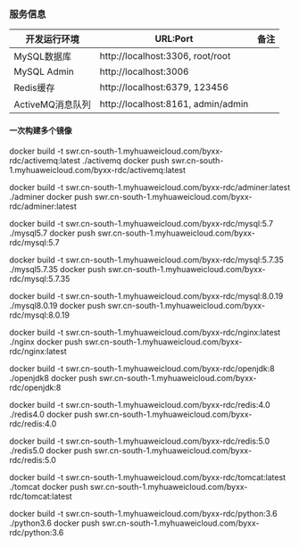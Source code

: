 ### 服务信息

| 开发运行环境     | URL:Port                                |  备注              |
| ------------     | --------------------------------------  | ----------------- |
| MySQL数据库      | http://localhost:3306, root/root
| MySQL Admin      | http://localhost:3006        
| Redis缓存        | http://localhost:6379, 123456
| ActiveMQ消息队列 | http://localhost:8161, admin/admin

#### 一次构建多个镜像

docker build -t swr.cn-south-1.myhuaweicloud.com/byxx-rdc/activemq:latest ./activemq
docker push swr.cn-south-1.myhuaweicloud.com/byxx-rdc/activemq:latest

docker build -t swr.cn-south-1.myhuaweicloud.com/byxx-rdc/adminer:latest ./adminer
docker push swr.cn-south-1.myhuaweicloud.com/byxx-rdc/adminer:latest

docker build -t swr.cn-south-1.myhuaweicloud.com/byxx-rdc/mysql:5.7 ./mysql5.7
docker push swr.cn-south-1.myhuaweicloud.com/byxx-rdc/mysql:5.7

docker build -t swr.cn-south-1.myhuaweicloud.com/byxx-rdc/mysql:5.7.35 ./mysql5.7.35
docker push swr.cn-south-1.myhuaweicloud.com/byxx-rdc/mysql:5.7.35

docker build -t swr.cn-south-1.myhuaweicloud.com/byxx-rdc/mysql:8.0.19 ./mysql8.0.19
docker push swr.cn-south-1.myhuaweicloud.com/byxx-rdc/mysql:8.0.19

docker build -t swr.cn-south-1.myhuaweicloud.com/byxx-rdc/nginx:latest ./nginx
docker push swr.cn-south-1.myhuaweicloud.com/byxx-rdc/nginx:latest

docker build -t swr.cn-south-1.myhuaweicloud.com/byxx-rdc/openjdk:8 ./openjdk8
docker push swr.cn-south-1.myhuaweicloud.com/byxx-rdc/openjdk:8

docker build -t swr.cn-south-1.myhuaweicloud.com/byxx-rdc/redis:4.0 ./redis4.0
docker push swr.cn-south-1.myhuaweicloud.com/byxx-rdc/redis:4.0

docker build -t swr.cn-south-1.myhuaweicloud.com/byxx-rdc/redis:5.0 ./redis5.0
docker push swr.cn-south-1.myhuaweicloud.com/byxx-rdc/redis:5.0

docker build -t swr.cn-south-1.myhuaweicloud.com/byxx-rdc/tomcat:latest ./tomcat
docker push swr.cn-south-1.myhuaweicloud.com/byxx-rdc/tomcat:latest

docker build -t swr.cn-south-1.myhuaweicloud.com/byxx-rdc/python:3.6 ./python3.6
docker push swr.cn-south-1.myhuaweicloud.com/byxx-rdc/python:3.6
